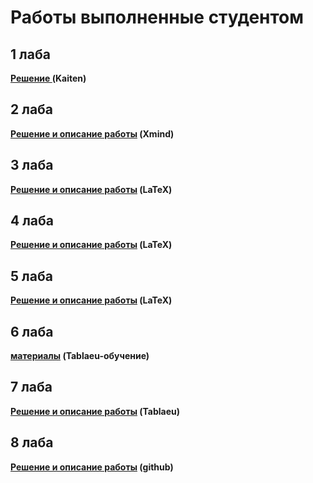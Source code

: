 # Работы выполненные студентом
## 1 лаба
**[Решение ](https://github.com/tolasha/-/tree/main/лаб1) (Kaiten)**
## 2 лаба
**[Решение и описание работы](https://github.com/tolasha/-/tree/main/лаб2) (Xmind)**
## 3 лаба
**[Решение и описание работы](https://github.com/tolasha/-/tree/main/лаб3) (LaTeX)**
## 4 лаба
**[Решение и описание работы](https://github.com/tolasha/-/tree/main/лаб4) (LaTeX)**
## 5 лаба
**[Решение и описание работы](https://github.com/tolasha/-/tree/main/лаб5) (LaTeX)**
## 6 лаба
**[материалы](https://github.com/tolasha/-/tree/main/%D0%BB%D0%B0%D0%B16) (Tablaeu-обучение)**
## 7 лаба
**[Решение и описание работы](https://github.com/tolasha/-/tree/main/лаб7) (Tablaeu)**
## 8 лаба
**[Решение и описание работы](https://github.com/tolasha/-/tree/main/лаб8) (github)**
